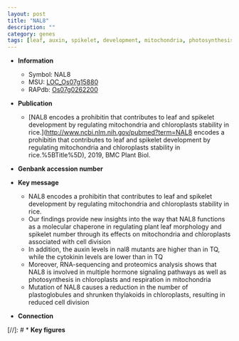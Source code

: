 ```yaml
---
layout: post
title: "NAL8"
description: ""
category: genes
tags: [leaf, auxin, spikelet, development, mitochondria, photosynthesis, cell division, cytokinin, spikelet number, spikelet development]
---
```


* **Information**  
    + Symbol: NAL8  
    + MSU: [LOC_Os07g15880](http://rice.uga.edu/cgi-bin/ORF_infopage.cgi?orf=LOC_Os07g15880)  
    + RAPdb: [Os07g0262200](https://rapdb.dna.affrc.go.jp/locus/?name=Os07g0262200)  

* **Publication**  
    + [NAL8 encodes a prohibitin that contributes to leaf and spikelet development by regulating mitochondria and chloroplasts stability in rice.](http://www.ncbi.nlm.nih.gov/pubmed?term=NAL8 encodes a prohibitin that contributes to leaf and spikelet development by regulating mitochondria and chloroplasts stability in rice.%5BTitle%5D), 2019, BMC Plant Biol.

* **Genbank accession number**  

* **Key message**  
    + NAL8 encodes a prohibitin that contributes to leaf and spikelet development by regulating mitochondria and chloroplasts stability in rice.
    + Our findings provide new insights into the way that NAL8 functions as a molecular chaperone in regulating plant leaf morphology and spikelet number through its effects on mitochondria and chloroplasts associated with cell division
    + In addition, the auxin levels in nal8 mutants are higher than in TQ, while the cytokinin levels are lower than in TQ
    + Moreover, RNA-sequencing and proteomics analysis shows that NAL8 is involved in multiple hormone signaling pathways as well as photosynthesis in chloroplasts and respiration in mitochondria
    + Mutation of NAL8 causes a reduction in the number of plastoglobules and shrunken thylakoids in chloroplasts, resulting in reduced cell division

* **Connection**  

[//]: # * **Key figures**  


